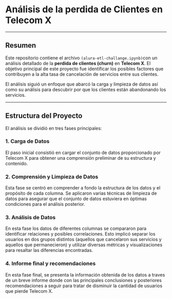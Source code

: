 # Análisis de la perdida de Clientes en Telecom X

---

## Resumen

Este repositorio contiene el archivo `(alura-etl-challange.ipynb)`con un análisis detallado de la **perdida de clientes (churn)** en **Telecom X**. El objetivo principal de este proyecto fue identificar los posibles factores que contribuyen a la alta tasa de cancelación de servicios entre sus clientes.

El análisis siguió un enfoque que abarcó la carga y limpieza de datos así como su análisis para descubrir por que los clientes están abandonando los servicios.

---

## Estructura del Proyecto

El análisis se dividió en tres fases principales:

### 1. Carga de Datos
El paso inicial consistió en cargar el conjunto de datos proporcionado por Telecom X para obtener una comprensión preliminar de su estructura y contenido.

### 2. Comprensión y Limpieza de Datos
Esta fase se centró en comprender a fondo la estructura de los datos y el propósito de cada columna. Se aplicaron varias técnicas de limpieza de datos para asegurar que el conjunto de datos estuviera en óptimas condiciones para el análisis posterior.

### 3. Análisis de Datos
En esta fase los datos de diferentes columnas se compararon para identificar relaciones y posibles correlaciones. Esto implicó separar los usuarios en dos grupos distintos (aquellos que cancelaron sus servicios y aquellos que permanecieron) y utilizar diversas métricas y visualizaciones para resaltar las diferencias encontradas.

### 4. Informe final y recomendaciones
En esta fase final, se presenta la información obtenida de los datos a traves de un breve informe donde con las principales conclusiones y posteriores recomendaciones a seguir para tratar de disminuir la cantidad de usuarios que pierde Telecom X.
